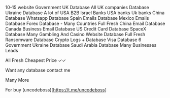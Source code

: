 10-15 website Government UK Database
All UK companies Database 
Ukraine Database
A lot of USA B2B
Israel Banks
USA banks
Uk banks
China Database
Whatsapp Database
Spain Emails Database
Mexico Emails Database
Forex Database - Many Countries Full Fresh
China Email Database
Canada Business Email Database
US Credit Card Database
SpaceX Database
Many Gambling And Casino Website Database Full Fresh
Ransomware Database
Crypto Logs + Database
Visa Database
6 Government Ukraine Database
Saudi Arabia Database
Many Businesses Leads

All Fresh 
Cheapest Price ✓✓

Want any database contact me

Many More

For buy (uncodeboss)[https://t.me/uncodeboss]
